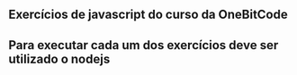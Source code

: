 ## Exercícios de javascript do curso da OneBitCode
## Para executar cada um dos exercícios deve ser utilizado o nodejs
